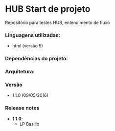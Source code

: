 # HUB Start de projeto

Repositório para testes HUB, entendimento de fluxo

### Linguagens utilizadas:
  - html (versão 5)
  
### Dependências do projeto: 

### Arquitetura:

### Versão
  -  1.1.0 (09/05/2016)

### Release notes

  - **1.1.0**:
    - LP Basilio